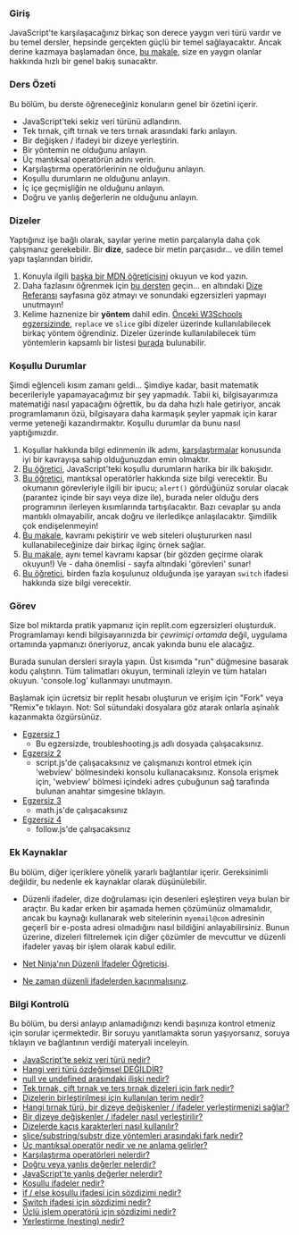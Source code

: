 ### Giriş

JavaScript'te karşılaşacağınız birkaç son derece yaygın veri türü vardır ve bu temel dersler, hepsinde gerçekten güçlü bir temel sağlayacaktır. Ancak derine kazmaya başlamadan önce, [bu makale](http://javascript.info/types), size en yaygın olanlar hakkında hızlı bir genel bakış sunacaktır.

### Ders Özeti

Bu bölüm, bu derste öğreneceğiniz konuların genel bir özetini içerir.

- JavaScript'teki sekiz veri türünü adlandırın.
- Tek tırnak, çift tırnak ve ters tırnak arasındaki farkı anlayın.
- Bir değişken / ifadeyi bir dizeye yerleştirin.
- Bir yöntemin ne olduğunu anlayın.
- Üç mantıksal operatörün adını verin.
- Karşılaştırma operatörlerinin ne olduğunu anlayın.
- Koşullu durumların ne olduğunu anlayın.
- İç içe geçmişliğin ne olduğunu anlayın.
- Doğru ve yanlış değerlerin ne olduğunu anlayın.

### Dizeler

Yaptığınız işe bağlı olarak, sayılar yerine metin parçalarıyla daha çok çalışmanız gerekebilir. Bir __dize__, sadece bir metin parçasıdır... ve dilin temel yapı taşlarından biridir.

1. Konuyla ilgili [başka bir MDN öğreticisini](https://developer.mozilla.org/tr/docs/Learn/JavaScript/First_steps/Strings) okuyun ve kod yazın.
2. Daha fazlasını öğrenmek için [bu dersten](https://www.w3schools.com/js/js_string_methods.asp) geçin... en altındaki [Dize Referansı](https://www.w3schools.com/jsref/jsref_obj_string.asp) sayfasına göz atmayı ve sonundaki egzersizleri yapmayı unutmayın!
3. Kelime haznenize bir __yöntem__ dahil edin. [Önceki W3Schools egzersizinde](https://www.w3schools.com/js/js_string_methods.asp), `replace` ve `slice` gibi dizeler üzerinde kullanılabilecek birkaç yöntem öğrendiniz. Dizeler üzerinde kullanılabilecek tüm yöntemlerin kapsamlı bir listesi [burada](https://developer.mozilla.org/tr/docs/Web/JavaScript/Reference/Global_Objects/String) bulunabilir.

### Koşullu Durumlar

Şimdi eğlenceli kısım zamanı geldi... Şimdiye kadar, basit matematik becerileriyle yapamayacağımız bir şey yapmadık. Tabii ki, bilgisayarımıza matematiği nasıl yapacağını öğrettik, bu da daha hızlı hale getiriyor, ancak programlamanın özü, bilgisayara daha karmaşık şeyler yapmak için karar verme yeteneği kazandırmaktır. Koşullu durumlar da bunu nasıl yaptığımızdır.

1. Koşullar hakkında bilgi edinmenin ilk adımı, [karşılaştırmalar](http://javascript.info/comparison) konusunda iyi bir kavrayışa sahip olduğunuzdan emin olmaktır.
2. [Bu öğretici](https://www.w3schools.com/js/js_if_else.asp), JavaScript'teki koşullu durumların harika bir ilk bakışıdır.
3. [Bu öğretici](http://javascript.info/logical-operators), mantıksal operatörler hakkında size bilgi verecektir. Bu okumanın görevleriyle ilgili bir ipucu; `alert()` gördüğünüz sorular olacak (parantez içinde bir sayı veya dize ile), burada neler olduğu ders programının ilerleyen kısımlarında tartışılacaktır. Bazı cevaplar şu anda mantıklı olmayabilir, ancak doğru ve ilerledikçe anlaşılacaktır. Şimdilik çok endişelenmeyin!
4. [Bu makale](https://developer.mozilla.org/en-US/docs/Learn/JavaScript/Building_blocks/conditionals), kavramı pekiştirir ve web siteleri oluştururken nasıl kullanabileceğinize dair birkaç ilginç örnek sağlar.
5. [Bu makale](http://javascript.info/ifelse), aynı temel kavramı kapsar (bir gözden geçirme olarak okuyun!) Ve - daha önemlisi - sayfa altındaki 'görevleri' sunar!
6. [Bu öğretici](https://www.digitalocean.com/community/tutorials/how-to-use-the-switch-statement-in-javascript), birden fazla koşulunuz olduğunda işe yarayan `switch` ifadesi hakkında size bilgi verecektir.

### Görev

<div class="lesson-content__panel" markdown="1">

Size bol miktarda pratik yapmanız için replit.com egzersizleri oluşturduk. Programlamayı kendi bilgisayarınızda bir _çevrimiçi ortamda_ değil, uygulama ortamında yapmanızı öneriyoruz, ancak yakında bunu ele alacağız.

Burada sunulan dersleri sırayla yapın. Üst kısımda "run" düğmesine basarak kodu çalıştırın. Tüm talimatları okuyun, terminali izleyin ve tüm hataları okuyun. 'console.log' kullanmayı unutmayın.

Başlamak için ücretsiz bir replit hesabı oluşturun ve erişim için "Fork" veya "Remix"e tıklayın.
Not: Sol sütundaki dosyalara göz atarak onlarla aşinalık kazanmakta özgürsünüz.

- [Egzersiz 1](https://replit.com/@OdinProject/troubleshooting#troubleshooting.js)
  - Bu egzersizde, troubleshooting.js adlı dosyada çalışacaksınız.
- [Egzersiz 2](https://replit.com/@OdinProject/enter-a-number#script.js)
  - script.js'de çalışacaksınız ve çalışmanızı kontrol etmek için 'webview' bölmesindeki konsolu kullanacaksınız. Konsola erişmek için, 'webview' bölmesi içindeki adres çubuğunun sağ tarafında bulunan anahtar simgesine tıklayın.
- [Egzersiz 3](https://replit.com/@OdinProject/lets-do-some-math#math.js)
  - math.js'de çalışacaksınız
- [Egzersiz 4](https://replit.com/@OdinProject/direction-follow#follow.js)
  - follow.js'de çalışacaksınız

</div>

### Ek Kaynaklar

Bu bölüm, diğer içeriklere yönelik yararlı bağlantılar içerir. Gereksinimli değildir, bu nedenle ek kaynaklar olarak düşünülebilir.

- Düzenli ifadeler, dize doğrulaması için desenleri eşleştiren veya bulan bir araçtır. Bu kadar erken bir aşamada hemen çözümünüz olmamalıdır, ancak bu kaynağı kullanarak web sitelerinin `myemail@com` adresinin geçerli bir e-posta adresi olmadığını nasıl bildiğini anlayabilirsiniz. Bunun üzerine, dizeleri filtrelemek için diğer çözümler de mevcuttur ve düzenli ifadeler yavaş bir işlem olarak kabul edilir.

- [Net Ninja'nın Düzenli İfadeler Öğreticisi](https://www.youtube.com/playlist?list=PL4cUxeGkcC9g6m_6Sld9Q4jzqdqHd2HiD).
- [Ne zaman düzenli ifadelerden kaçınmalısınız](https://softwareengineering.stackexchange.com/questions/113237/when-you-should-not-use-regular-expressions).

### Bilgi Kontrolü

Bu bölüm, bu dersi anlayıp anlamadığınızı kendi başınıza kontrol etmeniz için sorular içermektedir. Bir soruyu yanıtlamakta sorun yaşıyorsanız, soruya tıklayın ve bağlantının verdiği materyali inceleyin.

- [JavaScript'te sekiz veri türü nedir?](https://javascript.info/types#summary)
- [Hangi veri türü özdeğimsel DEĞİLDİR?](https://javascript.info/types#objects-and-symbols)
- [null ve undefined arasındaki ilişki nedir?](https://javascript.info/types#the-null-value)
- [Tek tırnak, çift tırnak ve ters tırnak dizeleri için fark nedir?](https://developer.mozilla.org/en-US/docs/Learn/JavaScript/First_steps/Strings#single_quotes_vs._double_quotes)
- [Dizelerin birleştirilmesi için kullanılan terim nedir?](https://developer.mozilla.org/en-US/docs/Learn/JavaScript/First_steps/Strings#concatenating_strings)
- [Hangi tırnak türü, bir dizeye değişkenler / ifadeler yerleştirmenizi sağlar?](https://developer.mozilla.org/en-US/docs/Learn/JavaScript/First_steps/Strings#concatenating_strings)
- [Bir dizeye değişkenler / ifadeler nasıl yerleştirilir?](https://developer.mozilla.org/en-US/docs/Learn/JavaScript/First_steps/Strings#concatenating_strings)
- [Dizelerde kaçış karakterleri nasıl kullanılır?](https://developer.mozilla.org/en-US/docs/Learn/JavaScript/First_steps/Strings#escaping_characters_in_a_string)
- [slice/substring/substr dize yöntemleri arasındaki fark nedir?](https://www.w3schools.com/js/js_string_methods.asp)
- [Üç mantıksal operatör nedir ve ne anlama gelirler?](http://javascript.info/logical-operators)
- [Karşılaştırma operatörleri nelerdir?](https://javascript.info/comparison)
- [Doğru veya yanlış değerler nelerdir?](https://javascript.info/ifelse#boolean-conversion)
- [JavaScript'te yanlış değerler nelerdir?](https://javascript.info/ifelse#boolean-conversion)
- [Koşullu ifadeler nedir?](https://www.w3schools.com/js/js_if_else.asp)
- [if / else koşullu ifadesi için sözdizimi nedir?](https://developer.mozilla.org/en-US/docs/Learn/JavaScript/Building_blocks/conditionals#basic_if...else_syntax)
- [Switch ifadesi için sözdizimi nedir?](https://developer.mozilla.org/en-US/docs/Learn/JavaScript/Building_blocks/conditionals#switch_statements)
- [Üçlü işlem operatörü için sözdizimi nedir?](https://developer.mozilla.org/en-US/docs/Learn/JavaScript/Building_blocks/conditionals#ternary_operator)
- [Yerleştirme (nesting) nedir?](https://developer.mozilla.org/en-US/docs/Learn/JavaScript/Building_blocks/conditionals#nesting_if...else)